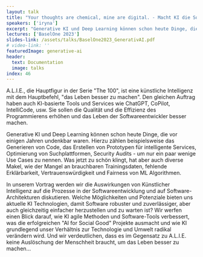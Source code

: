 ```yaml
---
layout: talk
title: "Your thoughts are chemical, mine are digital. - Macht KI die Software-Entwicklung wirklich besser?"
speakers: ['iryna']
excerpt: "Generative KI und Deep Learning können schon heute Dinge, die vor einigen Jahren undenkbar waren. Hierzu zählen beispielsweise das Generieren von Code, das Erstellen von Prototypen für intelligente Services, Optimierung von Suchplattformen, Security Audits - um nur ein paar wenige Use Cases zu nennen. Was jetzt zu schön klingt, hat aber auch diverse Makel, wie der Mangel an brauchbaren Trainingsdaten, fehlende Erklärbarkeit, Vertrauenswürdigkeit und Fairness von ML Algorithmen. In unserem Vortrag werden wir die Auswirkungen von Künstlicher Intelligenz auf die Prozesse in der Softwareentwicklung und auf Software-Architekturen diskutieren."
lectures: ['BaselOne 2023']
slides-link: /assets/talks/BaselOne2023_GenerativAI.pdf
# video-link: ''
featuredImage: generative-ai
header:
  text: Documentation
  image: talks
index: 46
---
```


A.L.I.E., die Hauptfigur in der Serie "The 100", ist eine künstliche Intelligenz mit dem Hauptbefehl, "das Leben besser zu machen". Den gleichen Auftrag haben auch KI-basierte Tools und Services wie ChatGPT, CoPilot, IntelliCode, usw. Sie sollen die Qualität und die Effizienz des Programmierens erhöhen und das Leben der Softwareentwickler besser machen.

Generative KI und Deep Learning können schon heute Dinge, die vor einigen Jahren undenkbar waren. Hierzu zählen beispielsweise das Generieren von Code, das Erstellen von Prototypen für intelligente Services, Optimierung von Suchplattformen, Security Audits - um nur ein paar wenige Use Cases zu nennen. Was jetzt zu schön klingt, hat aber auch diverse Makel, wie der Mangel an brauchbaren Trainingsdaten, fehlende Erklärbarkeit, Vertrauenswürdigkeit und Fairness von ML Algorithmen.

In unserem Vortrag werden wir die Auswirkungen von Künstlicher Intelligenz auf die Prozesse in der Softwareentwicklung und auf Software-Architekturen diskutieren. Welche Möglichkeiten und Potenziale bieten uns aktuelle KI Technologien, damit Software robuster und zuverlässiger, aber auch gleichzeitig einfacher herzustellen und zu warten ist? Wir werfen einen Blick darauf, wie KI agile Methoden und Software-Tools verbessert, was die erfolgreichen "AI for Social Good" Projekte ausmacht und wie KI grundlegend unser Verhältnis zur Technologie und Umwelt radikal verändern wird. Und wir verdeutlichen, dass es im Gegensatz zu A.L.I.E. keine Auslöschung der Menschheit braucht, um das Leben besser zu machen...